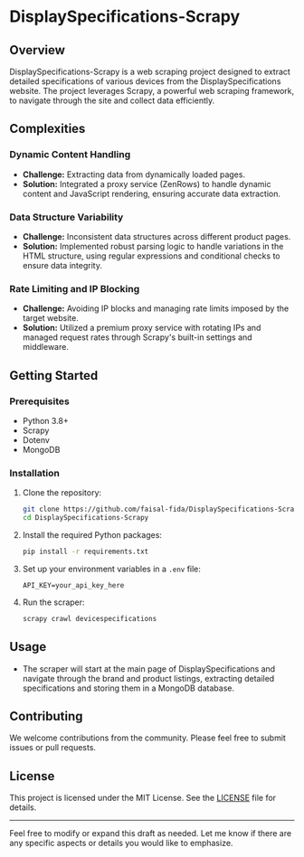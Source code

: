 # DisplaySpecifications-Scrapy

## Overview

DisplaySpecifications-Scrapy is a web scraping project designed to extract detailed specifications of various devices from the DisplaySpecifications website. The project leverages Scrapy, a powerful web scraping framework, to navigate through the site and collect data efficiently.

## Complexities

### Dynamic Content Handling
- **Challenge:** Extracting data from dynamically loaded pages.
- **Solution:** Integrated a proxy service (ZenRows) to handle dynamic content and JavaScript rendering, ensuring accurate data extraction.

### Data Structure Variability
- **Challenge:** Inconsistent data structures across different product pages.
- **Solution:** Implemented robust parsing logic to handle variations in the HTML structure, using regular expressions and conditional checks to ensure data integrity.

### Rate Limiting and IP Blocking
- **Challenge:** Avoiding IP blocks and managing rate limits imposed by the target website.
- **Solution:** Utilized a premium proxy service with rotating IPs and managed request rates through Scrapy's built-in settings and middleware.

## Getting Started

### Prerequisites
- Python 3.8+
- Scrapy
- Dotenv
- MongoDB

### Installation

1. Clone the repository:
   ```bash
   git clone https://github.com/faisal-fida/DisplaySpecifications-Scrapy.git
   cd DisplaySpecifications-Scrapy
   ```

2. Install the required Python packages:
   ```bash
   pip install -r requirements.txt
   ```

3. Set up your environment variables in a `.env` file:
   ```plaintext
   API_KEY=your_api_key_here
   ```

4. Run the scraper:
   ```bash
   scrapy crawl devicespecifications
   ```

## Usage

- The scraper will start at the main page of DisplaySpecifications and navigate through the brand and product listings, extracting detailed specifications and storing them in a MongoDB database.

## Contributing

We welcome contributions from the community. Please feel free to submit issues or pull requests.

## License

This project is licensed under the MIT License. See the [LICENSE](LICENSE) file for details.

---

Feel free to modify or expand this draft as needed. Let me know if there are any specific aspects or details you would like to emphasize.
